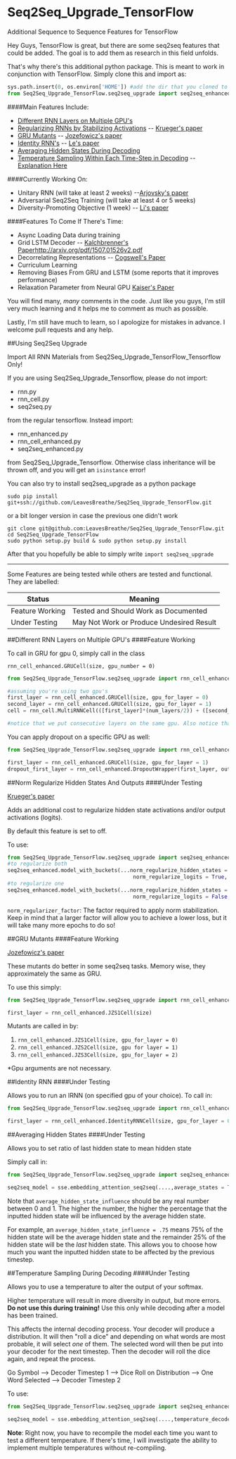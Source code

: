 # Seq2Seq_Upgrade_TensorFlow
Additional Sequence to Sequence Features for TensorFlow

Hey Guys, TensorFlow is great, but there are some seq2seq features that could be added. The goal is to add them as research in this field unfolds.

That's why there's this additional python package. This is meant to work in conjunction with TensorFlow. Simply clone this and import as:

```python
sys.path.insert(0, os.environ['HOME']) #add the dir that you cloned to
from Seq2Seq_Upgrade_TensorFlow.seq2seq_upgrade import seq2seq_enhanced, rnn_cell_enhanced
```

####Main Features Include:

- [Different RNN Layers on Multiple GPU's](#different-rnn-layers-on-multiple-gpus)
- [Regularizing RNNs by Stabilizing Activations](#norm-regularize-hidden-states-and-outputs) -- [Krueger's paper](http://arxiv.org/pdf/1511.08400.pdf)
- [GRU Mutants](#gru-mutants) -- [Jozefowicz's paper](http://www.jmlr.org/proceedings/papers/v37/jozefowicz15.pdf)
- [Identity RNN's](#identity-rnn) -- [Le's paper](http://arxiv.org/pdf/1504.00941v2.pdf)
- [Averaging Hidden States During Decoding](#averaging-hidden-states)
- [Temperature Sampling Within Each Time-Step in Decoding](#temperature-sampling-during-decoding) --  [Explanation Here](https://www.reddit.com/r/MachineLearning/comments/3vzlzz/reproducing_a_neural_conversational_model_in_torch/)

####Currently Working On:

- Unitary RNN (will take at least 2 weeks) --[Arjovsky's paper](http://arxiv.org/abs/1511.06464v2.pdf)
- Adversarial Seq2Seq Training (will take at least 4 or 5 weeks)
- Diversity-Promoting Objective (1 week) -- [Li's paper](http://arxiv.org/pdf/1510.03055v1.pdf)


####Features To Come If There's Time:

- Async Loading Data during training 
- Grid LSTM Decoder -- [Kalchbrenner's Paper]()http://arxiv.org/pdf/1507.01526v2.pdf
- Decorrelating Representations -- [Cogswell's Paper](http://arxiv.org/pdf/1511.06068v1.pdf)
- Curriculum Learning 
- Removing Biases From GRU and LSTM (some reports that it improves performance)
- Relaxation Parameter from Neural GPU [Kaiser's Paper](http://arxiv.org/pdf/1511.08228v1.pdf)

You will find many, *many* comments in the code. Just like you guys, I'm still very much learning and it helps me to comment as much as possible. 

Lastly, I'm still have much to learn, so I apologize for mistakes in advance. I welcome pull requests and any help. 



##Using Seq2Seq Upgrade

Import All RNN Materials from Seq2Seq_Upgrade_TensorFlow_Tensorflow Only!

If you are using Seq2Seq_Upgrade_Tensorflow, please do not import:
- rnn.py
- rnn_cell.py
- seq2seq.py

from the regular tensorflow. Instead import:

- rnn_enhanced.py
- rnn_cell_enhanced.py
- seq2seq_enhanced.py

from Seq2Seq_Upgrade_Tensorflow. Otherwise class inheritance will be thrown off, and you will get an `isinstance` error!

You can also try to install seq2seq_upgrade as a python package

    sudo pip install git+ssh://github.com/LeavesBreathe/Seq2Seq_Upgrade_TensorFlow.git

or a bit longer version in case the previous one didn't work

    git clone git@github.com:LeavesBreathe/Seq2Seq_Upgrade_TensorFlow.git
    cd Seq2Seq_Upgrade_TensorFlow
    sudo python setup.py build & sudo python setup.py install
    
After that you hopefully be able to simply write `import seq2seq_upgrade`

------
Some Features are being tested while others are tested and functional. They are labelled:

Status | Meaning
------------- | -------------
Feature Working  | Tested and Should Work as Documented
Under Testing  | May Not Work or Produce Undesired Result


##Different RNN Layers on Multiple GPU's
####Feature Working

To call in GRU for gpu 0, simply call in the class

`rnn_cell_enhanced.GRUCell(size, gpu_number = 0)`


```python      
from Seq2Seq_Upgrade_TensorFlow.seq2seq_upgrade import rnn_cell_enhanced

#assuming you're using two gpu's
first_layer = rnn_cell_enhanced.GRUCell(size, gpu_for_layer = 0)
second_layer = rnn_cell_enhanced.GRUCell(size, gpu_for_layer = 1)
cell = rnn_cell.MultiRNNCell(([first_layer]*(num_layers/2)) + ([second_layer]*(num_layers/2)))

#notice that we put consecutive layers on the same gpu. Also notice that you need to use an even number of layers.
```

You can apply dropout on a specific GPU as well:

```python
from Seq2Seq_Upgrade_TensorFlow.seq2seq_upgrade import rnn_cell_enhanced

first_layer = rnn_cell_enhanced.GRUCell(size, gpu_for_layer = 1)
dropout_first_layer = rnn_cell_enhanced.DropoutWrapper(first_layer, output_keep_prob = 0.80, gpu_for_layer = 1)
```


##Norm Regularize Hidden States And Outputs
####Under Testing

[Krueger's paper](http://arxiv.org/pdf/1511.08400.pdf)

Adds an additional cost to regularize hidden state activations and/or output activations (logits).

By default this feature is set to off. 

To use:

```python      
from Seq2Seq_Upgrade_TensorFlow.seq2seq_upgrade import seq2seq_enhanced
#to regularize both
seq2seq_enhanced.model_with_buckets(...norm_regularize_hidden_states = True, 
										norm_regularize_logits = True, norm_regularize_factor = 50)
#to regularize one
seq2seq_enhanced.model_with_buckets(...norm_regularize_hidden_states = True, 
										norm_regularize_logits = False, norm_regularize_factor = 50)
```

`norm_regularizer_factor`: The factor required to apply norm stabilization. Keep 
in mind that a larger factor will allow you to achieve a lower loss, but it will take
many more epochs to do so!


##GRU Mutants
####Feature Working

[Jozefowicz's paper](http://www.jmlr.org/proceedings/papers/v37/jozefowicz15.pdf)

These mutants do better in some seq2seq tasks. Memory wise, they approximately the same as GRU.

To use this simply:

```python
from Seq2Seq_Upgrade_TensorFlow.seq2seq_upgrade import rnn_cell_enhanced

first_layer = rnn_cell_enhanced.JZS1Cell(size)
```
Mutants are called in by:

1. `rnn_cell_enhanced.JZS1Cell(size, gpu_for_layer = 0)`
2. `rnn_cell_enhanced.JZS2Cell(size, gpu for layer = 1)`
3. `rnn_cell_enhanced.JZS3Cell(size, gpu_for_layer = 2)`

*Gpu arguments are not necessary. 


##Identity RNN
####Under Testing

Allows you to run an IRNN (on specified gpu of your choice). To call in:

```python
from Seq2Seq_Upgrade_TensorFlow.seq2seq_upgrade import rnn_cell_enhanced

first_layer = rnn_cell_enhanced.IdentityRNNCell(size, gpu_for_layer = 0)
```


##Averaging Hidden States
####Under Testing

Allows you to set ratio of last hidden state to mean hidden state

Simply call in:

```python
from Seq2Seq_Upgrade_TensorFlow.seq2seq_upgrade import seq2seq_enhanced as sse

seq2seq_model = sse.embedding_attention_seq2seq(....,average_states = True, average_hidden_state_influence = 0.5)
```

Note that `average_hidden_state_influence` should be any real number between 0 and 1. The higher the number, the higher the percentage that the inputted hidden state will be influenced by the average hidden state.

For example, an `average_hidden_state_influence = .75` means 75% of the hidden state will be the average hidden state and the remainder 25% of the hidden state will be the *last* hidden state. This allows you to choose how much you want the inputted hidden state to be affected by the previous timestep. 



##Temperature Sampling During Decoding
####Under Testing

Allows you to use a temperature to alter the output of your softmax. 

Higher temperature will result in more diversity in output, but more errors. **Do not use this during training!** Use this only while decoding after a model has been trained. 

This affects the internal decoding process. Your decoder will produce a distribution. It will then "roll a dice"
and depending on what words are most probable, it will select *one* of them. The selected word will then be put into your decoder
for the next timestep. Then the decoder will roll the dice again, and repeat the process.

Go Symbol --> Decoder Timestep 1 --> Dice Roll on Distribution --> One Word Selected --> Decoder Timestep 2

To use:

```python
from Seq2Seq_Upgrade_TensorFlow.seq2seq_upgrade import seq2seq_enhanced as sse

seq2seq_model = sse.embedding_attention_seq2seq(....,temperature_decode = True, temperature = 1.0)
```

**Note**: Right now, you have to recompile the model each time you want to test a different temperature. If there's time,
I will investigate the ability to implement multiple temperatures without re-compiling. 



